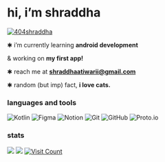 <h1 align="left">hi, i’m shraddha</h1>

<p align="left"> <a href="https://twitter.com/404shraddha" target="blank"><img src="https://img.shields.io/twitter/follow/404shraddha?logo=twitter&style=for-the-badge" alt="404shraddha" /></a> </p>

✱ i’m currently learning **android development** 

& working on **my first app!**

✱ reach me at **shraddhaatiwarii@gmail.com**

✱ random (but imp) fact,  **i love cats.**

<h3 align="left">languages and tools </h3>
<p align="left">
<img src="https://img.shields.io/badge/kotlin-%237F52FF.svg?style=for-the-badge&logo=kotlin&logoColor=white" alt="Kotlin">
<img src="https://img.shields.io/badge/figma-%23F24E1E.svg?style=for-the-badge&logo=figma&logoColor=white" alt="Figma">
<img src="https://img.shields.io/badge/Notion-%23000000.svg?style=for-the-badge&logo=notion&logoColor=white" alt="Notion">
<img src="https://img.shields.io/badge/git-%23F05033.svg?style=for-the-badge&logo=git&logoColor=white" alt="Git">
<img src="https://img.shields.io/badge/github-%23121011.svg?style=for-the-badge&logo=github&logoColor=white" alt="GitHub">
<img src="https://img.shields.io/badge/Proto.io-161637?style=for-the-badge&logo=proto.io&logoColor=00e5ff" alt="Proto.io"> </p>

<h3 align="left">stats </h3>
<p align="left">
<img src="https://github-readme-stats.vercel.app/api?username=404shraddha&show_icons=true&theme=codeSTACKr">
<img src="https://github-readme-stats.vercel.app/api/top-langs/?username=404shraddha&theme=codeSTACKr&hide_border=false&langs_count=5" />



<a href="https://visitcount.itsvg.in">
  <img src="https://visitcount.itsvg.in/api?id=404shraddha&icon=2&color=12" alt="Visit Count">
</a>
</p>




